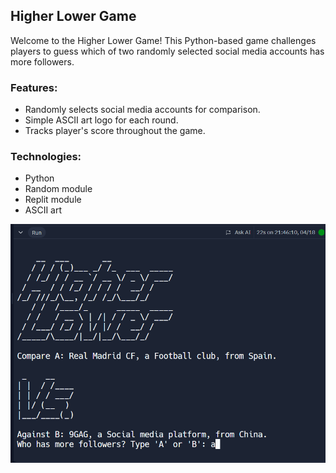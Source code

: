 ## Higher Lower Game

Welcome to the Higher Lower Game! This Python-based game challenges players to guess which of two randomly selected social media accounts has more followers.

### Features:
- Randomly selects social media accounts for comparison.
- Simple ASCII art logo for each round.
- Tracks player's score throughout the game.

### Technologies:
- Python
- Random module
- Replit module
- ASCII art

![Higher_lower_Game](https://github.com/AI-With-Sajid/higher_lower_game/raw/main/output.png)


